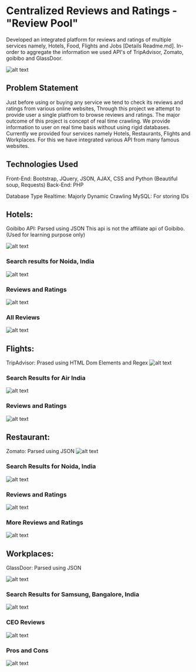 # Centralized Reviews and Ratings - "Review Pool"
Developed an integrated platform for reviews and ratings of multiple services namely, Hotels, Food, Flights and Jobs [Details Readme.md]. In-order to aggregate the information we used API's of TripAdvisor, Zomato, goibibo and GlassDoor.

![alt text](https://raw.githubusercontent.com/newtein/CRR/master/UI/1.%20welcome_page.JPG)

## Problem Statement

Just before using or buying any service we tend to check its reviews and ratings from various online websites, Through this project we attempt to provide user a single platfrom to browse reviews and ratings. The major outcome of this project is concept of real time crawling. We provide information to user on real time basis without using rigid databases. Currently we provided four services namely Hotels, Restaurants, Flights and Workplaces. For this we have integrated various API from many famous websites.


## Technologies Used

Front-End: Bootstrap, JQuery, JSON, AJAX, CSS and Python (Beautiful soup, Requests)
Back-End: PHP 

Database Type
Realtime: Majorly Dynamic Crawling
MySQL: For storing IDs

## Hotels: 

Goibibo API: Parsed using JSON
This api is not the affiliate api of Goibibo. (Used for learning purpose only)

![alt text](https://raw.githubusercontent.com/newtein/CRR/master/UI/2.%20hotelsearch.JPG)
### Search results for Noida, India
![alt text](https://raw.githubusercontent.com/newtein/CRR/master/UI/3.%20realtime_dynamic_results.JPG)

### Reviews and Ratings

![alt text](https://raw.githubusercontent.com/newtein/CRR/master/UI/4.%20real_time_reviews.JPG)
### All Reviews
![alt text](https://raw.githubusercontent.com/newtein/CRR/master/UI/5.%20all%20reviews.JPG)

## Flights:

TripAdvisor: Prased using HTML Dom Elements and Regex
![alt text](https://raw.githubusercontent.com/newtein/CRR/master/UI/14.%20flights_search.JPG)

### Search Results for Air India
![alt text](https://raw.githubusercontent.com/newtein/CRR/master/UI/15.%20flight_results.JPG)
### Reviews and Ratings
![alt text](https://raw.githubusercontent.com/newtein/CRR/master/UI/16.%20flight_reviews.JPG)

## Restaurant:

Zomato: Parsed using JSON
![alt text](https://raw.githubusercontent.com/newtein/CRR/master/UI/10.%20Restaurant_search.JPG)

### Search Results for Noida, India
![alt text](https://raw.githubusercontent.com/newtein/CRR/master/UI/11.%20results.JPG)

### Reviews and Ratings

![alt text](https://raw.githubusercontent.com/newtein/CRR/master/UI/12.%20reviews_n_ratings.JPG)

### More Reviews and Ratings

![alt text](https://raw.githubusercontent.com/newtein/CRR/master/UI/13.%20more_reviews.JPG)

## Workplaces:

GlassDoor: Parsed using JSON

![alt text](https://raw.githubusercontent.com/newtein/CRR/master/UI/6.%20workplaces_search.JPG)

### Search Results for Samsung, Bangalore, India
![alt text](https://raw.githubusercontent.com/newtein/CRR/master/UI/7.results_glassdoor.JPG)

### CEO Reviews

![alt text](https://raw.githubusercontent.com/newtein/CRR/master/UI/8.%20ceo_reviews.JPG)

### Pros and Cons

![alt text](https://raw.githubusercontent.com/newtein/CRR/master/UI/9.%20pros_n_cons.JPG)

